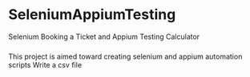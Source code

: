 # SeleniumAppiumTesting
Selenium Booking a Ticket and Appium Testing Calculator

###
This project is aimed toward creating selenium and appium automation scripts
Write a csv file
